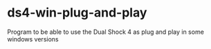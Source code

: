# ds4-win-plug-and-play
Program to be able to use the Dual Shock 4 as plug and play in some windows versions
